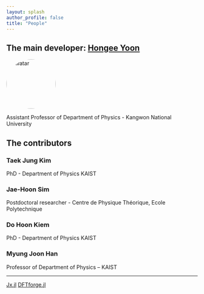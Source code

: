 ```yaml
---
layout: splash
author_profile: false
title: "People"
---
```



## The main developer: [Hongee Yoon](https://bluehope.github.io/online-cv/) 
<img src="https://bluehope.github.io/online-cv/assets/images/profile2.jpg" alt="Avatar" style="border-radius:50%" width="130px">

Assistant Professor of Department of Physics - Kangwon National University

## The contributors

### Taek Jung Kim
PhD - Department of Physics KAIST

### Jae-Hoon Sim
Postdoctoral researcher - Centre de Physique Théorique, Ecole Polytechnique

### Do Hoon Kiem
PhD - Department of Physics KAIST

### Myung Joon Han

Professor of Department of Physics – KAIST

---

[Jx.jl](https://github.com/KAIST-ELST/Jx.jl/graphs/contributors)
[DFTforge.jl](https://github.com/KAIST-ELST/DFTforge.jl/graphs/contributors)
